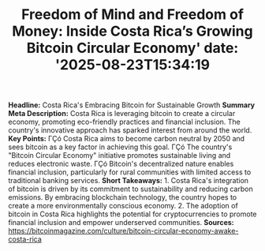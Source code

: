 ﻿---
title: "Freedom of Mind and Freedom of Money: Inside Costa Rica’s Growing Bitcoin Circular Economy'
date: '2025-08-23T15:34:19"
category: "Markets"
summary: ""
slug: "freedom of mind and freedom of money inside costa ricas grow"
source_urls:
  - "https://bitcoinmagazine.com/culture/bitcoin-circular-economy-awake-costa-rica"
seo:
  title: "Freedom of Mind and Freedom of Money: Inside Costa Rica’s Growing Bitcoin Circular Economy | Hash n Hedge'
  description: '"
  keywords: ["news", "markets", "brief"]
---
**Headline:** Costa Rica's Embracing Bitcoin for Sustainable Growth  **Summary Meta Description:** Costa Rica is leveraging bitcoin to create a circular economy, promoting eco-friendly practices and financial inclusion. The country's innovative approach has sparked interest from around the world.  **Key Points:**  ΓÇó Costa Rica aims to become carbon neutral by 2050 and sees bitcoin as a key factor in achieving this goal. ΓÇó The country's "Bitcoin Circular Economy" initiative promotes sustainable living and reduces electronic waste. ΓÇó Bitcoin's decentralized nature enables financial inclusion, particularly for rural communities with limited access to traditional banking services.  **Short Takeaways:**  1. Costa Rica's integration of bitcoin is driven by its commitment to sustainability and reducing carbon emissions. By embracing blockchain technology, the country hopes to create a more environmentally conscious economy. 2. The adoption of bitcoin in Costa Rica highlights the potential for cryptocurrencies to promote financial inclusion and empower underserved communities.  **Sources:** https://bitcoinmagazine.com/culture/bitcoin-circular-economy-awake-costa-rica 
